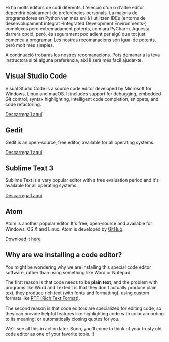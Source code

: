 Hi ha molts editors de codi diferents. L'elecció d'un o d'altre editor dependrà bàsicament de preferències personals. La majoria de programadores en Python van més enllà i utilitzen IDEs (entorns de desenvolupament integrat -Integrated Development Environments-) complexos però extremadament potents, com ara PyCharm. Aquesta darrera opció, però, és segurament poc adient per algú que tot just comença a programar. Les nostres recomanacions són igual de potents, però molt més simples.

A continuació trobaràs les nostres recomanacions. Pots demanar a la teva instructora si té alguna preferència, així li serà més fàcil ajudar-te.

## Visual Studio Code

Visual Studio Code is a source code editor developed by Microsoft for Windows, Linux and macOS. It includes support for debugging, embedded Git control, syntax highlighting, intelligent code completion, snippets, and code refactoring.

[Descarrega'l aquí](https://code.visualstudio.com/download)

## Gedit

Gedit is an open-source, free editor, available for all operating systems.

[Descarrega'l aquí](https://wiki.gnome.org/Apps/Gedit#Download)

## Sublime Text 3

Sublime Text is a very popular editor with a free evaluation period and it's available for all operating systems.

[Descarrega'l aquí](https://www.sublimetext.com/3)

## Atom

Atom is another popular editor. It's free, open-source and available for Windows, OS X and Linux. Atom is developed by [GitHub](https://github.com/).

[Download it here](https://atom.io/)

## Why are we installing a code editor?

You might be wondering why we are installing this special code editor software, rather than using something like Word or Notepad.

The first reason is that code needs to be **plain text**, and the problem with programs like Word and Textedit is that they don't actually produce plain text, they produce rich text (with fonts and formatting), using custom formats like [RTF (Rich Text Format)](https://en.wikipedia.org/wiki/Rich_Text_Format).

The second reason is that code editors are specialized for editing code, so they can provide helpful features like highlighting code with color according to its meaning, or automatically closing quotes for you.

We'll see all this in action later. Soon, you'll come to think of your trusty old code editor as one of your favorite tools. :)